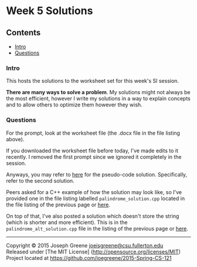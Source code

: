 # Week 5 Solutions

## Contents
- [Intro](#intro)
- [Questions](#questions)

### Intro
This hosts the solutions to the worksheet set for this week's SI session.

__There are many ways to solve a problem__. 
My solutions might not always be the most efficient, however I write my solutions in a way to 
explain concepts and to allow others to optimize them however they wish.

### Questions
For the prompt, look at the worksheet file (the .docx file in the file listing above).

If you downloaded the worksheet file before today, I've made edits to it recently. I removed the 
first prompt since we ignored it completely in the session.

Anyways, you may refer to [here](https://github.com/joegreene/CS_121_Fall_2014/tree/master/Weekly%20Work/Week%205/Resources)
for the pseudo-code solution. Specifically, refer to the second solution.

Peers asked for a C++ example of how the solution 
may look like, so I've provided one in the file listing labelled `palindrome_solution.cpp` located in the file listing of the previous page or
[here](https://github.com/joegreene/2015-Spring-CS-121/blob/master/Weekly%20Work/Week%205/Worksheet%20Material/palindrome_solution.cpp).

On top of that, I've also posted a solution which doesn't store the string (which is shorter and more 
efficient). This is in the `palindrome_alt_solution.cpp` file in the listing of the previous page or 
[here](https://github.com/joegreene/2015-Spring-CS-121/blob/master/Weekly%20Work/Week%205/Worksheet%20Material/palindrome_alt_solution.cpp).

-------------------------------------------------------------------------------

Copyright &copy; 2015 Joseph Greene <joeisgreene@csu.fullerton.edu>  
Released under [The MIT License] (http://opensource.org/licenses/MIT)  
Project located at <https://github.com/joegreene/2015-Spring-CS-121>
